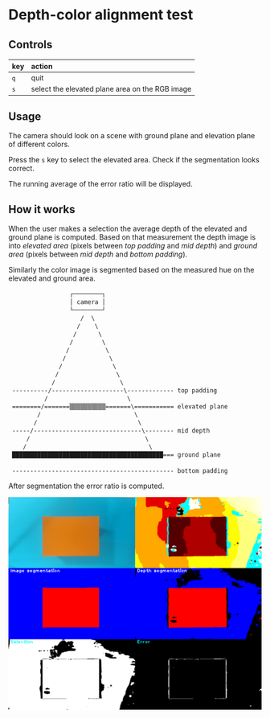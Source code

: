 # Depth-color alignment test
## Controls
| key | action |
| :--- | :--- |
| `q` | quit |
| `s` | select the elevated plane area on the RGB image |

## Usage
The camera should look on a scene with ground plane and elevation plane of different colors.

Press the `s` key to select the elevated area. Check if the segmentation looks correct. 

The running average of the error ratio will be displayed. 

## How it works
When the user makes a selection the average depth of the elevated and ground plane is computed. Based on that measurement the depth image is into _elevated area_ (pixels between _top padding_ and _mid depth_) and _ground area_ (pixels between _mid depth_ and _bottom padding_).

Similarly the color image is segmented based on the measured hue on the elevated and ground area.

```                                                                                                                                                                                  
                 ┌────────┐                                     
                 │ camera │                                     
                 └────────┘                                     
                    /  \                                        
                   /    \                                       
                  /      \                                      
                 /        \                                     
                /          \                                    
               /            \                                   
              /              \                                  
             /                \                                 
            /                  \                                
 ----------/--------------------\------------- top padding      
          /                      \                              
 ========/=======▒▒▒▒▒▒▒▒▒▒=======\=========== elevated plane   
        /                          \                            
       /                            \                           
 -----/------------------------------\-------- mid depth        
     /                                \                         
    /                                  \                        
 ██████████████████████████████████████████=== ground plane     
                                                                
 --------------------------------------------- bottom padding   

```

After segmentation the error ratio is computed.

![test](demo.png)